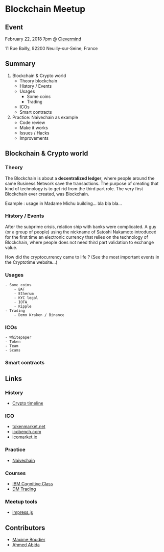 
# Blockchain Meetup

## Event

February 22, 2018 7pm @ [Clevermind](http://www.clevermind.fr/)

11 Rue Bailly, 92200 Neuilly-sur-Seine, France

## Summary
1. Blockchain & Crypto world
    - Theory blockchain
    - History / Events
    - Usages
      - Some coins
      - Trading
    - ICOs
    - Smart contracts
2. Practice: Naivechain as example
    - Code review
    - Make it works
    - Issues / Hacks
    - Improvements

## Blockchain & Crypto world

### Theory
The Blockchain is about a **decentralized ledger**, where people around the same Business Network save the transactions. The purpose of creating that kind of technology is to get rid from the third part role.
The very first Blockchain ever created, was Blockchain.

Example : usage in Madame Michu building... bla bla bla...

### History / Events
After the subprime crisis, relation ship with banks were complicated. A guy (or a group of people) using the nickname of Satoshi Nakamoto introduced for the first time an electronic currency that relies on the technology of Blockchain, where people does not need third part validation to exchange value.

How did the cryptocurrency came to life ? (See the most important events in the Cryptotime website...)

### Usages
    - Some coins
        - BAT
        - Etherum
        - KYC legal
        - IOTA
        - Ripple
    - Trading
        - Demo Kraken / Binance
### ICOs
    - Whitepaper
    - Token
    - Team
    - Scams
### Smart contracts

## Links

### History
- [Crypto timeline](https://www.cryptotimeline.com/)

### ICO
- [tokenmarket.net](https://tokenmarket.net/)
- [icobench.com](https://icobench.com/)
- [icomarket.io](https://icomarket.io/)

### Practice
- [Naivechain](https://github.com/lhartikk/naivechain)

### Courses
- [IBM Cognitive Class](https://cognitiveclass.ai/courses/blockchain-course/)
- [DM Trading](https://dmtrading.fr/formation-crypto.php)

### Meetup tools
- [impress.js](https://github.com/impress/impress.js/)

## Contributors

- [Maxime Boudier](https://github.com/rdbmax)
- [Ahmed Abida](https://github.com/aabida)
